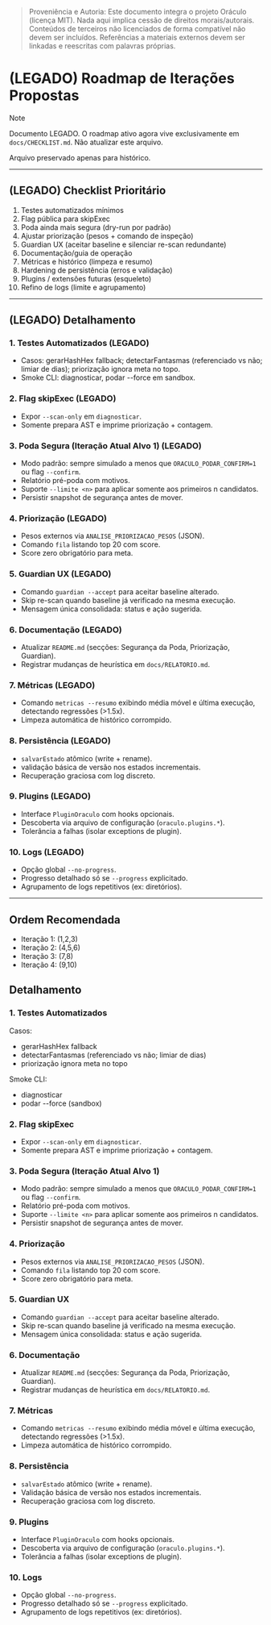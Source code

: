> Proveniência e Autoria: Este documento integra o projeto Oráculo (licença MIT).
> Nada aqui implica cessão de direitos morais/autorais.
> Conteúdos de terceiros não licenciados de forma compatível não devem ser incluídos.
> Referências a materiais externos devem ser linkadas e reescritas com palavras próprias.

# (LEGADO) Roadmap de Iterações Propostas

> [!NOTE]
> Documento LEGADO. O roadmap ativo agora vive exclusivamente em `docs/CHECKLIST.md`. Não atualizar este arquivo.

Arquivo preservado apenas para histórico.

---

## (LEGADO) Checklist Prioritário

1. Testes automatizados mínimos
2. Flag pública para skipExec
3. Poda ainda mais segura (dry-run por padrão)
4. Ajustar priorização (pesos + comando de inspeção)
5. Guardian UX (aceitar baseline e silenciar re-scan redundante)
6. Documentação/guia de operação
7. Métricas e histórico (limpeza e resumo)
8. Hardening de persistência (erros e validação)
9. Plugins / extensões futuras (esqueleto)
10. Refino de logs (limite e agrupamento)

---

## (LEGADO) Detalhamento

### 1. Testes Automatizados (LEGADO)

- Casos: gerarHashHex fallback; detectarFantasmas (referenciado vs não; limiar de dias); priorização ignora meta no topo.
- Smoke CLI: diagnosticar, podar --force em sandbox.

### 2. Flag skipExec (LEGADO)

- Expor `--scan-only` em `diagnosticar`.
- Somente prepara AST e imprime priorização + contagem.

### 3. Poda Segura (Iteração Atual Alvo 1) (LEGADO)

- Modo padrão: sempre simulado a menos que `ORACULO_PODAR_CONFIRM=1` ou flag `--confirm`.
- Relatório pré-poda com motivos.
- Suporte `--limite <n>` para aplicar somente aos primeiros n candidatos.
- Persistir snapshot de segurança antes de mover.

### 4. Priorização (LEGADO)

- Pesos externos via `ANALISE_PRIORIZACAO_PESOS` (JSON).
- Comando `fila` listando top 20 com score.
- Score zero obrigatório para meta.

### 5. Guardian UX (LEGADO)

- Comando `guardian --accept` para aceitar baseline alterado.
- Skip re-scan quando baseline já verificado na mesma execução.
- Mensagem única consolidada: status e ação sugerida.

### 6. Documentação (LEGADO)

- Atualizar `README.md` (secções: Segurança da Poda, Priorização, Guardian).
- Registrar mudanças de heurística em `docs/RELATORIO.md`.

### 7. Métricas (LEGADO)

- Comando `metricas --resumo` exibindo média móvel e última execução, detectando regressões (>1.5x).
- Limpeza automática de histórico corrompido.

### 8. Persistência (LEGADO)

- `salvarEstado` atômico (write + rename).
- validação básica de versão nos estados incrementais.
- Recuperação graciosa com log discreto.

### 9. Plugins (LEGADO)

- Interface `PluginOraculo` com hooks opcionais.
- Descoberta via arquivo de configuração (`oraculo.plugins.*`).
- Tolerância a falhas (isolar exceptions de plugin).

### 10. Logs (LEGADO)

- Opção global `--no-progress`.
- Progresso detalhado só se `--progress` explicitado.
- Agrupamento de logs repetitivos (ex: diretórios).

---

## Ordem Recomendada

- Iteração 1: (1,2,3)
- Iteração 2: (4,5,6)
- Iteração 3: (7,8)
- Iteração 4: (9,10)

## Detalhamento

### 1. Testes Automatizados

Casos:

- gerarHashHex fallback
- detectarFantasmas (referenciado vs não; limiar de dias)
- priorização ignora meta no topo

Smoke CLI:

- diagnosticar
- podar --force (sandbox)

### 2. Flag skipExec

- Expor `--scan-only` em `diagnosticar`.
- Somente prepara AST e imprime priorização + contagem.

### 3. Poda Segura (Iteração Atual Alvo 1)

- Modo padrão: sempre simulado a menos que `ORACULO_PODAR_CONFIRM=1` ou flag `--confirm`.
- Relatório pré-poda com motivos.
- Suporte `--limite <n>` para aplicar somente aos primeiros n candidatos.
- Persistir snapshot de segurança antes de mover.

### 4. Priorização

- Pesos externos via `ANALISE_PRIORIZACAO_PESOS` (JSON).
- Comando `fila` listando top 20 com score.
- Score zero obrigatório para meta.

### 5. Guardian UX

- Comando `guardian --accept` para aceitar baseline alterado.
- Skip re-scan quando baseline já verificado na mesma execução.
- Mensagem única consolidada: status e ação sugerida.

### 6. Documentação

- Atualizar `README.md` (secções: Segurança da Poda, Priorização, Guardian).
- Registrar mudanças de heurística em `docs/RELATORIO.md`.

### 7. Métricas

- Comando `metricas --resumo` exibindo média móvel e última execução, detectando regressões (>1.5x).
- Limpeza automática de histórico corrompido.

### 8. Persistência

- `salvarEstado` atômico (write + rename).
- Validação básica de versão nos estados incrementais.
- Recuperação graciosa com log discreto.

### 9. Plugins

- Interface `PluginOraculo` com hooks opcionais.
- Descoberta via arquivo de configuração (`oraculo.plugins.*`).
- Tolerância a falhas (isolar exceptions de plugin).

### 10. Logs

- Opção global `--no-progress`.
- Progresso detalhado só se `--progress` explicitado.
- Agrupamento de logs repetitivos (ex: diretórios).
